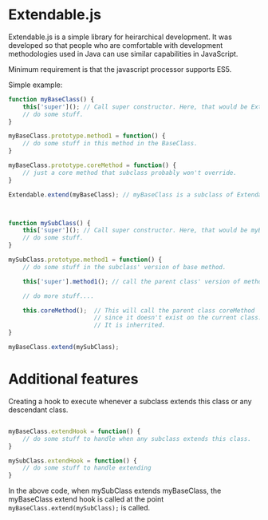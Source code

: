 Extendable.js
=============


Extendable.js is a simple library for heirarchical development.
It was developed so that people who are comfortable with development
methodologies used in Java can use similar capabilities in JavaScript.

Minimum requirement is that the javascript processor supports ES5.

Simple example:

```javascript
function myBaseClass() {
    this['super'](); // Call super constructor. Here, that would be Extendable.
    // do some stuff.
}

myBaseClass.prototype.method1 = function() {
    // do some stuff in this method in the BaseClass.
}

myBaseClass.prototype.coreMethod = function() {
    // just a core method that subclass probably won't override.
}

Extendable.extend(myBaseClass); // myBaseClass is a subclass of Extendable. This is how it starts.



function mySubClass() {
    this['super'](); // Call super constructor. Here, that would be myBaseClass.
    // do some stuff.
}

mySubClass.prototype.method1 = function() {
    // do some stuff in the subclass' version of base method.

    this['super'].method1(); // call the parent class' version of method1.

    // do more stuff....

    this.coreMethod();  // This will call the parent class coreMethod
                        // since it doesn't exist on the current class.
                        // It is inherrited.
}

myBaseClass.extend(mySubClass);
```

Additional features
===================

Creating a hook to execute whenever a subclass extends this class or any descendant class.

```javascript

myBaseClass.extendHook = function() {
    // do some stuff to handle when any subclass extends this class.
}

mySubClass.extendHook = function() {
    // do some stuff to handle extending
}

```

In the above code, when mySubClass extends myBaseClass, the myBaseClass extend hook is called
at the point ``` myBaseClass.extend(mySubClass); ``` is called.
